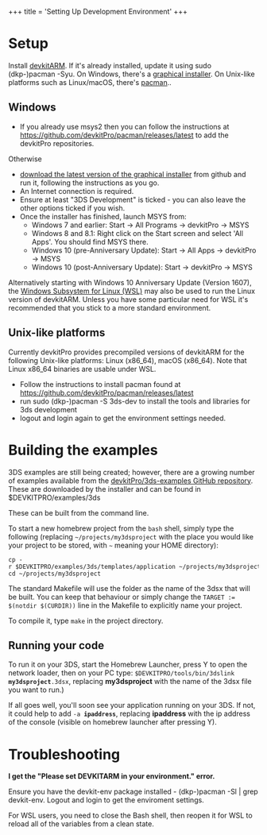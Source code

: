 +++
title = 'Setting Up Development Environment'
+++

# Setup

Install [devkitARM](https://devkitpro.org/). If it's already installed,
update it using sudo (dkp-)pacman -Syu. On Windows, there's a [graphical
installer](https://github.com/devkitPro/installer/releases/latest). On
Unix-like platforms such as Linux/macOS, there's
[pacman](https://github.com/devkitPro/pacman/releases/latest)..

## Windows

- If you already use msys2 then you can follow the instructions at
  <https://github.com/devkitPro/pacman/releases/latest> to add the
  devkitPro repositories.

Otherwise

- [download the latest version of the graphical
  installer](https://github.com/devkitPro/installer/releases/latest)
  from github and run it, following the instructions as you go.
- An Internet connection is required.
- Ensure at least "3DS Development" is ticked - you can also leave the
  other options ticked if you wish.
- Once the installer has finished, launch MSYS from:
  - Windows 7 and earlier: Start -\> All Programs -\> devkitPro -\> MSYS
  - Windows 8 and 8.1: Right click on the Start screen and select 'All
    Apps'. You should find MSYS there.
  - Windows 10 (pre-Anniversary Update): Start -\> All Apps -\>
    devkitPro -\> MSYS
  - Windows 10 (post-Anniversary Update): Start -\> devkitPro -\> MSYS

Alternatively starting with Windows 10 Anniversary Update (Version
1607), the [Windows Subsystem for Linux
(WSL)](https://msdn.microsoft.com/en-us/commandline/wsl/install_guide)
may also be used to run the Linux version of devkitARM. Unless you have
some particular need for WSL it's recommended that you stick to a more
standard environment.

## Unix-like platforms

Currently devkitPro provides precompiled versions of devkitARM for the
following Unix-like platforms: Linux (x86_64), macOS (x86_64). Note that
Linux x86_64 binaries are usable under WSL.

- Follow the instructions to install pacman found at
  <https://github.com/devkitPro/pacman/releases/latest>
- run sudo (dkp-)pacman -S 3ds-dev to install the tools and libraries
  for 3ds development
- logout and login again to get the environment settings needed.

# Building the examples

3DS examples are still being created; however, there are a growing
number of examples available from the [devkitPro/3ds-examples GitHub
repository](https://github.com/devkitPro/3ds-examples). These are
downloaded by the installer and can be found in \$DEVKITPRO/examples/3ds

These can be built from the command line.

To start a new homebrew project from the `bash` shell, simply type the
following (replacing `~/projects/my3dsproject` with the place you
would like your project to be stored, with `~` meaning your HOME
directory):

```
cp -r $DEVKITPRO/examples/3ds/templates/application ~/projects/my3dsproject
cd ~/projects/my3dsproject
```

The standard Makefile will use the folder as the name of the 3dsx that
will be built. You can keep that behaviour or simply change the
`TARGET := $(notdir $(CURDIR))` line in the Makefile to explicitly name
your project.

To compile it, type `make` in the project directory.

## Running your code

To run it on your 3DS, start the Homebrew Launcher, press Y to open the
network loader, then on your PC type:
`$DEVKITPRO/tools/bin/3dslink `**`my3dsproject`**`.3dsx`, replacing
**my3dsproject** with the name of the 3dsx file you want to run.)

If all goes well, you'll soon see your application running on your 3DS.
If not, it could help to add `-a `**`ipaddress`**, replacing
**ipaddress** with the ip address of the console (visible on homebrew
launcher after pressing Y).

# Troubleshooting

**I get the "Please set DEVKITARM in your environment." error.**

Ensure you have the devkit-env package installed - (dkp-)pacman -Sl \|
grep devkit-env. Logout and login to get the enviroment settings.

For WSL users, you need to close the Bash shell, then reopen it for WSL
to reload all of the variables from a clean state.
